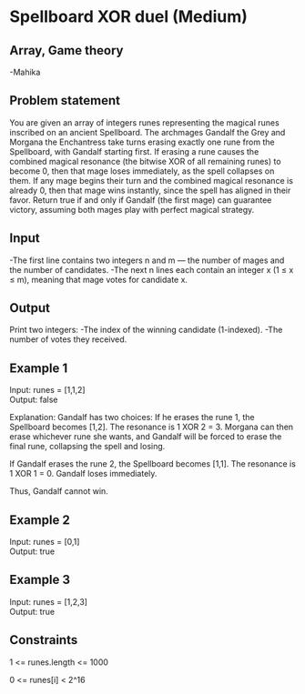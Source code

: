 # Spellboard XOR duel (Medium)
## Array, Game theory
-Mahika
## Problem statement 
You are given an array of integers runes representing the magical runes inscribed on an ancient Spellboard. The archmages Gandalf the Grey and Morgana the Enchantress take turns erasing exactly one rune from the Spellboard, with Gandalf starting first. If erasing a rune causes the combined magical resonance (the bitwise XOR of all remaining runes) to become 0, then that mage loses immediately, as the spell collapses on them.
If any mage begins their turn and the combined magical resonance is already 0, then that mage wins instantly, since the spell has aligned in their favor.
Return true if and only if Gandalf (the first mage) can guarantee victory, assuming both mages play with perfect magical strategy.

## Input
-The first line contains two integers n and m — the number of mages and the number of candidates.
-The next n lines each contain an integer x (1 ≤ x ≤ m), meaning that mage votes for candidate x.

## Output

Print two integers:
-The index of the winning candidate (1-indexed).
-The number of votes they received.

## Example 1

Input: runes = [1,1,2]  
Output: false


Explanation:
Gandalf has two choices:
If he erases the rune 1, the Spellboard becomes [1,2]. The resonance is 1 XOR 2 = 3. Morgana can then erase whichever rune she wants, and Gandalf will be forced to erase the final rune, collapsing the spell and losing.

If Gandalf erases the rune 2, the Spellboard becomes [1,1]. The resonance is 1 XOR 1 = 0. Gandalf loses immediately.

Thus, Gandalf cannot win.

## Example 2

Input: runes = [0,1]  
Output: true


## Example 3

Input: runes = [1,2,3]  
Output: true

## Constraints

1 <= runes.length <= 1000

0 <= runes[i] < 2^16
